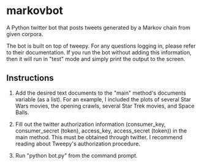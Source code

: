 # markovbot
A Python twitter bot that posts tweets generated by a Markov chain from given corpora.

The bot is built on top of tweepy. For any questions logging in, please refer to their documentation. If you
run the bot without adding this information, then it will run in "test" mode and simply print the output to the screen.

## Instructions
1) Add the desired text documents to the "main" method's documents variable (as a list). For an example, I included
the plots of several Star Wars movies, the opening crawls, several Star Trek movies, and Space Balls.

2) Fill out the twitter authorization information (consumer_key, consumer_secret (token), access_key, access_secret (token))
in the main method. This must be obtained through twitter. I recommend reading about Tweepy's authorization procedure.

3) Run "python bot.py" from the command prompt.
